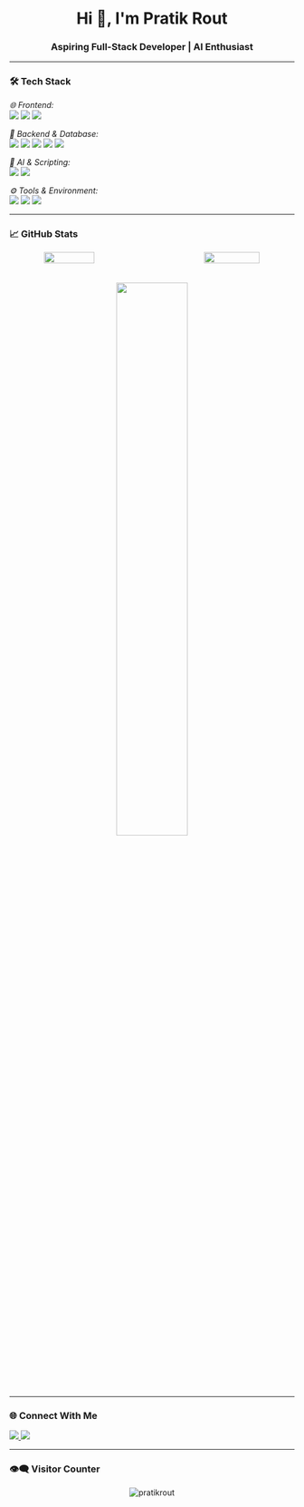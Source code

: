 

<h1 align="center">Hi 👋, I'm Pratik Rout</h1>
<h3 align="center">Aspiring Full-Stack Developer | AI Enthusiast</h3>

---

### 🛠 Tech Stack

*🌐 Frontend:*  
<img src="https://img.shields.io/badge/HTML5-E34F26?style=for-the-badge&logo=html5&logoColor=white"/>
<img src="https://img.shields.io/badge/CSS3-1572B6?style=for-the-badge&logo=css3&logoColor=white"/>
<img src="https://img.shields.io/badge/JavaScript-F7DF1E?style=for-the-badge&logo=javascript&logoColor=black"/>

*🧠 Backend & Database:*  
<img src="https://img.shields.io/badge/Node.js-339933?style=for-the-badge&logo=node.js&logoColor=white"/>
<img src="https://img.shields.io/badge/Express.js-000000?style=for-the-badge&logo=express&logoColor=white"/>
<img src="https://img.shields.io/badge/EJS-8A2BE2?style=for-the-badge&logo=ejs&logoColor=white"/>
<img src="https://img.shields.io/badge/MongoDB-4EA94B?style=for-the-badge&logo=mongodb&logoColor=white"/>
<img src="https://img.shields.io/badge/SQL-4479A1?style=for-the-badge&logo=mysql&logoColor=white"/>

*🤖 AI & Scripting:*  
<img src="https://img.shields.io/badge/Python-3776AB?style=for-the-badge&logo=python&logoColor=white"/>
<img src="https://img.shields.io/badge/Streamlit-FF4B4B?style=for-the-badge&logo=streamlit&logoColor=white"/>

*⚙ Tools & Environment:*  
<img src="https://img.shields.io/badge/Git-F05032?style=for-the-badge&logo=git&logoColor=white"/>
<img src="https://img.shields.io/badge/GitHub-181717?style=for-the-badge&logo=github&logoColor=white"/>
<img src="https://img.shields.io/badge/VS Code-007ACC?style=for-the-badge&logo=visualstudiocode&logoColor=white"/>

---

### 📈 GitHub Stats

<div align="center">

<div align="center" style="display: flex; justify-content: space-between; gap: 30px; flex-wrap: wrap;">
  <img src="https://github-readme-stats.vercel.app/api?username=pratik-rout-28&show_icons=true&theme=tokyonight&hide_border=false&count_private=true" width="42%"/>
  <img src="https://github-readme-streak-stats-eight.vercel.app?user=pratik-rout-28&theme=tokyonight&hide_border=false&mode=daily" width="44%"/>
</div>
<br/><br/>  
<img src="https://github-readme-stats.vercel.app/api/top-langs/?username=pratik-rout-28&layout=compact&theme=tokyonight&hide_border=false" width="50%"/>

</div>


---

### 🌐 Connect With Me

<p align="left">
  <a href="https://www.linkedin.com/in/pratik-rout-734837344/" target="_blank">
    <img src="https://img.shields.io/badge/LinkedIn-%230077B5.svg?style=for-the-badge&logo=linkedin&logoColor=white"/>
  </a>
  <a href="https://www.instagram.com/pratik.rout28/" target="_blank">
    <img src="https://img.shields.io/badge/Instagram-%23E4405F.svg?style=for-the-badge&logo=instagram&logoColor=white"/>
  </a>
</p>

---

### 👁‍🗨 Visitor Counter
<p align="center">
  <img src="https://komarev.com/ghpvc/?username=pratikrout&label=Profile%20views&color=0e75b6&style=flat" alt="pratikrout" />
</p>
